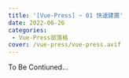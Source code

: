 ```yaml
---
title: '[Vue-Press] ~ 01 快速建置'
date: 2022-06-26
categories: 
 - Vue-Press部落格
cover: /vue-press/vue-press.avif
---
```


To Be Contiuned...